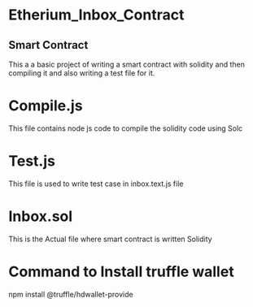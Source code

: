 # Etherium_Inbox_Contract

## Smart Contract
This a a basic project of writing a smart contract with solidity and then compiling it and also writing a test file for it.

# Compile.js
This file contains node js code to compile the solidity code using Solc

# Test.js
This file is used to write test case in inbox.text.js file

# Inbox.sol
This is the Actual file where smart contract is written Solidity

# Command to Install truffle wallet
npm install @truffle/hdwallet-provide

